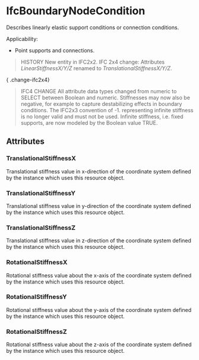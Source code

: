 # IfcBoundaryNodeCondition

Describes linearly elastic support conditions or connection conditions.<!-- end of definition -->

Applicability:

* Point supports and connections.

> HISTORY New entity in IFC2x2.
> IFC 2x4 change: Attributes _LinearStiffnessX/Y/Z_ renamed to _TranslationalStiffnessX/Y/Z_.

{ .change-ifc2x4}
> IFC4 CHANGE All attribute data types changed from numeric to SELECT between Boolean and numeric. Stiffnesses may now also be negative, for example to capture destabilizing effects in boundary conditions. The IFC2x3 convention of -1. representing infinite stiffness is no longer valid and must not be used. Infinite stiffness, i.e. fixed supports, are now modeled by the Boolean value TRUE.

## Attributes

### TranslationalStiffnessX
Translational stiffness value in x-direction of the coordinate system defined by the instance which uses this resource object.

### TranslationalStiffnessY
Translational stiffness value in y-direction of the coordinate system defined by the instance which uses this resource object.

### TranslationalStiffnessZ
Translational stiffness value in z-direction of the coordinate system defined by the instance which uses this resource object.

### RotationalStiffnessX
Rotational stiffness value about the x-axis of the coordinate system defined by the instance which uses this resource object.

### RotationalStiffnessY
Rotational stiffness value about the y-axis of the coordinate system defined by the instance which uses this resource object.

### RotationalStiffnessZ
Rotational stiffness value about the z-axis of the coordinate system defined by the instance which uses this resource object.
